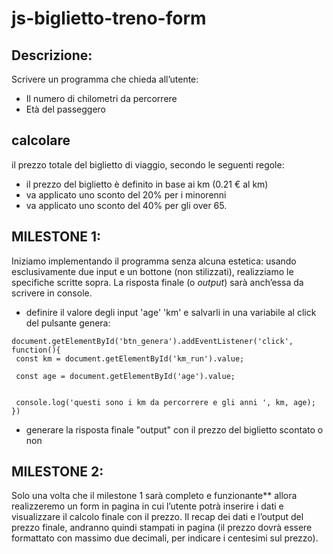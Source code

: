 js-biglietto-treno-form
===
## Descrizione:
Scrivere un programma che chieda all’utente:
- Il numero di chilometri da percorrere
- Età del passeggero
## calcolare 
il prezzo totale del biglietto di viaggio, secondo le seguenti regole:
- il prezzo del biglietto è definito in base ai km (0.21 € al km)
- va applicato uno sconto del 20% per i minorenni
- va applicato uno sconto del 40% per gli over 65.


## **MILESTONE 1:**
Iniziamo implementando il programma senza alcuna estetica: usando esclusivamente due input e un bottone (non stilizzati), realizziamo le specifiche scritte sopra. La risposta finale (o *output*) sarà anch’essa da scrivere in console.

- definire il valore degli input 'age' 'km' e salvarli in una variabile al click del pulsante genera:

 ```
 document.getElementById('btn_genera').addEventListener('click', function(){
  const km = document.getElementById('km_run').value;

  const age = document.getElementById('age').value;


  console.log('questi sono i km da percorrere e gli anni ', km, age);
})
 
  ```

- generare la risposta finale "output" con il prezzo del biglietto scontato o non






## **MILESTONE 2**:
Solo una volta che il milestone 1 sarà completo e funzionante** allora realizzeremo un form in pagina in cui l’utente potrà inserire i dati e visualizzare il calcolo finale con il prezzo.
Il recap dei dati e l’output del prezzo finale, andranno quindi stampati in pagina (il prezzo dovrà essere formattato con massimo due decimali, per indicare i centesimi sul prezzo).


